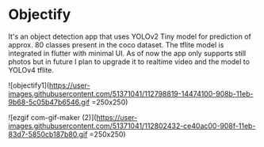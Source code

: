 # Objectify

It's an object detection app that uses YOLOv2 Tiny model for prediction of approx. 80 classes present in the coco dataset. The tflite model is integrated in flutter with minimal UI. As of now the app only supports still photos but in future I plan to upgrade it to realtime video and the model to YOLOv4 tflite.


![objectify1](https://user-images.githubusercontent.com/51371041/112798819-14474100-908b-11eb-9b68-5c05b47b6546.gif =250x250)



![ezgif com-gif-maker (2)](https://user-images.githubusercontent.com/51371041/112802432-ce40ac00-908f-11eb-83d7-5850cb187b80.gif  =250x250)

